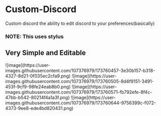 # Custom-Discord
Custom discord the ability to edit discord to your preferences(basically)

<h3>NOTE: This uses stylus</h3>

<h2> Very Simple and Editable </h2>
![image](https://user-images.githubusercontent.com/107376979/173760457-3e30b157-b318-4327-8d21-0f035ec2cfa9.png)
![image](https://user-images.githubusercontent.com/107376979/173760505-8d4f9151-3491-453f-9cf9-98fe24eab8b0.png)
![image](https://user-images.githubusercontent.com/107376979/173760571-fb792efe-8f4c-47bb-b542-80214f4a1a3f.png)
![image](https://user-images.githubusercontent.com/107376979/173760644-9756399c-f072-4373-9ee8-ede4bd820431.png)
